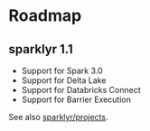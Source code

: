 # Roadmap

## sparklyr 1.1

- Support for Spark 3.0
- Support for Delta Lake
- Support for Databricks Connect
- Support for Barrier Execution

See also [sparklyr/projects](https://github.com/sparklyr/sparklyr/projects/1).
